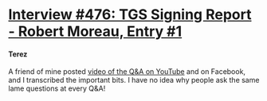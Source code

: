 # [Interview #476: TGS Signing Report - Robert Moreau, Entry #1](https://www.theoryland.com/intvmain.php?i=476#1)

#### Terez

A friend of mine posted
[video of the Q&A on YouTube](http://www.youtube.com/watch?v=A1J6pQhGjjI)
and on Facebook, and I transcribed the important bits. I have no idea why people ask the same lame questions at every Q&A!

